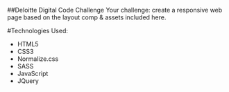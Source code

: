 ##Deloitte Digital Code Challenge
Your challenge: create a responsive web page based on the layout comp & assets included here.

#Technologies Used:
* HTML5
* CSS3
* Normalize.css
* SASS
* JavaScript
* JQuery
